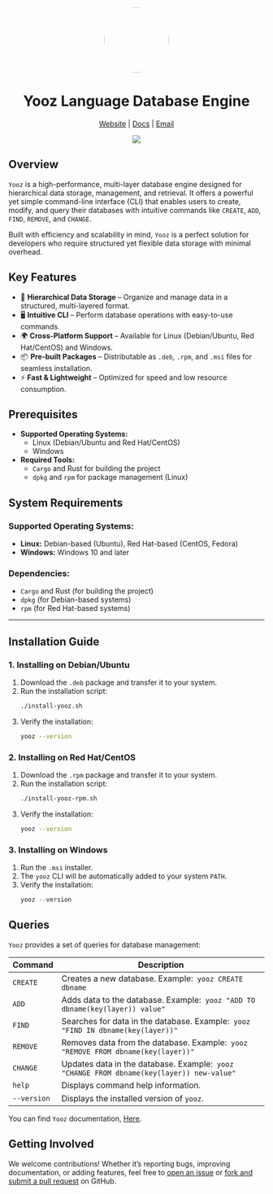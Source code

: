 <div align="center">
  <img style="text-align:center;border-radius:50%;" src="https://github.com/yooz-lang.png" height="128px" width="128px">

  # Yooz Language Database Engine

  [Website](http://yooz.run) |
  [Docs](http://yooz.run/yooz.pdf) |
  [Email](mailto:mohammad.hfarrahi@gmail.com)
  
  [![](https://img.shields.io/github/v/tag/yooz-lang/yooz-engine)](https://github.com/yooz-lang/yooz-engine/releases)

</div>

## **Overview**

`Yooz` is a high-performance, multi-layer database engine designed for hierarchical data storage, management, and retrieval. It offers a powerful yet simple command-line interface (CLI) that enables users to create, modify, and query their databases with intuitive commands like `CREATE`, `ADD`, `FIND`, `REMOVE`, and `CHANGE`.

Built with efficiency and scalability in mind, `Yooz` is a perfect solution for developers who require structured yet flexible data storage with minimal overhead.

## **Key Features**

- 🚀 **Hierarchical Data Storage** – Organize and manage data in a structured, multi-layered format.
- 🖥 **Intuitive CLI** – Perform database operations with easy-to-use commands.
- 🌍 **Cross-Platform Support** – Available for Linux (Debian/Ubuntu, Red Hat/CentOS) and Windows.
- 📦 **Pre-built Packages** – Distributable as `.deb`, `.rpm`, and `.msi` files for seamless installation.
- ⚡ **Fast & Lightweight** – Optimized for speed and low resource consumption.

## **Prerequisites**

- **Supported Operating Systems:**
  - Linux (Debian/Ubuntu and Red Hat/CentOS)
  - Windows
- **Required Tools:**
  - `Cargo` and Rust for building the project
  - `dpkg` and `rpm` for package management (Linux)

## **System Requirements**

### **Supported Operating Systems:**
- **Linux:** Debian-based (Ubuntu), Red Hat-based (CentOS, Fedora)
- **Windows:** Windows 10 and later

### **Dependencies:**
- `Cargo` and Rust (for building the project)
- `dpkg` (for Debian-based systems)
- `rpm` (for Red Hat-based systems)

---

## **Installation Guide**

### **1. Installing on Debian/Ubuntu**

1. Download the `.deb` package and transfer it to your system.
2. Run the installation script:
   ```bash
   ./install-yooz.sh
   ```
3. Verify the installation:
   ```bash
   yooz --version
   ```

### **2. Installing on Red Hat/CentOS**

1. Download the `.rpm` package and transfer it to your system.
2. Run the installation script:
   ```bash
   ./install-yooz-rpm.sh
   ```
3. Verify the installation:
   ```bash
   yooz --version
   ```

### **3. Installing on Windows**

1. Run the `.msi` installer.
2. The `yooz` CLI will be automatically added to your system `PATH`.
3. Verify the installation:
   ```powershell
   yooz --version
   ```

## **Queries**

`Yooz` provides a set of queries for database management:

| **Command** | **Description**                                                                      |
| ----------------- | ------------------------------------------------------------------------------------------ |
| `CREATE`        | Creates a new database. Example:` yooz CREATE dbname`                                    |
| `ADD`           | Adds data to the database. Example:` yooz "ADD TO dbname(key(layer)) value"`             |
| `FIND`          | Searches for data in the database. Example:` yooz "FIND IN dbname(key(layer))"`          |
| `REMOVE`        | Removes data from the database. Example:` yooz "REMOVE FROM dbname(key(layer))"`         |
| `CHANGE`        | Updates data in the database. Example:` yooz "CHANGE FROM dbname(key(layer)) new-value"` |
| `help`          | Displays command help information.                                                         |
| `--version`     | Displays the installed version of `yooz`.                                                |
You can find `Yooz` documentation, [Here](http://yooz.run/yooz.pdf).

## **Getting Involved**
We welcome contributions! Whether it’s reporting bugs, improving documentation, or adding features, feel free to [open an issue](https://github.com/yooz-lang/yooz-engine/issues/new/choose) or [fork and submit a pull request](https://github.com/yooz-lang/yooz-engine/fork) on GitHub.

